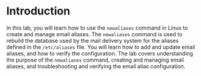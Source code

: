 # Introduction

In this lab, you will learn how to use the `newaliases` command in Linux to create and manage email aliases. The `newaliases` command is used to rebuild the database used by the mail delivery system for the aliases defined in the `/etc/aliases` file. You will learn how to add and update email aliases, and how to verify the configuration. The lab covers understanding the purpose of the `newaliases` command, creating and managing email aliases, and troubleshooting and verifying the email alias configuration.
